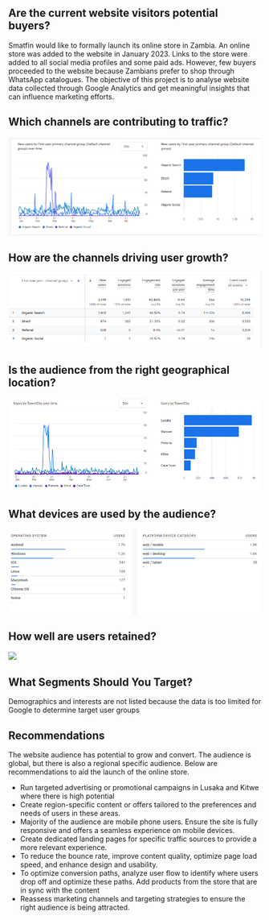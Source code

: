 <H2> Are the current website visitors potential buyers?</H2>
Smatfin would like to formally launch its online store in Zambia. An online store was added to the website in January 2023. Links to the store were added to all social media profiles and some paid ads. However, few buyers proceeded to the website because Zambians prefer to shop through WhatsApp catalogues. The objective of this project is to analyse website data collected through Google Analytics and get meaningful insights that can influence marketing efforts.

<H2>Which channels are contributing to traffic?</H2>
<img src="https://github.com/Shimanga/Website-Analytics-Report/blob/main/Smatfin%20user%20acquisition.png?raw=true)"></img>

<H2>How are the channels driving user growth?</H2>
<img src="https://github.com/Shimanga/Website-Analytics-Report/blob/main/Smatfin%20user%20acquisition%20overview.png?raw=true"></img>

<H2>Is the audience from the right geographical location?</H2>
<img src="https://github.com/Shimanga/Website-Analytics-Report/blob/main/location.png?raw=true"></img>

<H2>What devices are used by the audience?</H2>
<img src="https://github.com/Shimanga/Website-Analytics-Report/blob/main/devices%20used.png?raw=true"></img>

<H2>How well are users retained?</H2>
<img src="https://github.com/Shimanga/Website-Analytics-Report/blob/main/user%20retention.png?raw=true</img>

<H2>What content is the audience viewing</H2>
<img src="https://github.com/Shimanga/Website-Analytics-Report/blob/main/Smatfin%20page%20views.png?raw=true"></img>

<H2>What Segments Should You Target?</H2>

Demographics and interests are not listed because the data is too limited for Google to determine target user groups

<H2>Recommendations</H2>

The website audience has potential to grow and convert. The audience is global, but there is also a regional specific audience. Below are recommendations to aid the launch of the online store.

<ul>
<li>Run targeted advertising or promotional campaigns in Lusaka and Kitwe where there is high potential</li>

<li>Create region-specific content or offers tailored to the preferences and needs of users in these areas.</li>

<li>Majority of the audience are mobile phone users. Ensure the site is fully responsive and offers a seamless experience on mobile devices. </li>

<li>Create dedicated landing pages for specific traffic sources to provide a more relevant experience.</li>

<li>To reduce the bounce rate, improve content quality, optimize page load speed, and enhance design and usability.</li>

<li>To optimize conversion paths, analyze user flow to identify where users drop off and optimize these paths. Add products from the store that are in sync with the content</li>

<li>Reassess marketing channels and targeting strategies to ensure the right audience is being attracted. </li>
